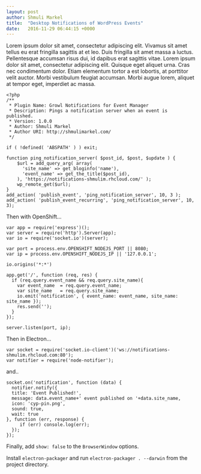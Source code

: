 ```yaml
---
layout: post
author: Shmuli Markel
title:  "Desktop Notifications of WordPress Events"
date:   2016-11-29 06:44:15 +0000
---
```


Lorem ipsum dolor sit amet, consectetur adipiscing elit. Vivamus sit amet tellus eu erat fringilla sagittis at et leo. Duis fringilla sit amet massa a luctus. Pellentesque accumsan risus dui, id dapibus erat sagittis vitae. Lorem ipsum dolor sit amet, consectetur adipiscing elit. Quisque eget aliquet urna. Cras nec condimentum dolor. Etiam elementum tortor a est lobortis, at porttitor velit auctor. Morbi vestibulum feugiat accumsan. Morbi augue lorem, aliquet at tempor eget, imperdiet ac massa.

```
<?php
/**
 * Plugin Name: Growl Notifications for Event Manager
 * Description: Pings a notification server when an event is published. 
 * Version: 1.0.0
 * Author: Shmuli Markel
 * Author URI: http://shmulimarkel.com/
 */

if ( !defined( 'ABSPATH' ) ) exit;

function ping_notification_server( $post_id, $post, $update ) {
    $url = add_query_arg( array(
      'site_name' => get_bloginfo('name'),
      'event_name' => get_the_title($post_id),
    ), 'https://notifications-shmulim.rhcloud.com/' );
    wp_remote_get($url);
}
add_action( 'publish_event', 'ping_notification_server', 10, 3 );
add_action( 'publish_event_recurring', 'ping_notification_server', 10, 3);
```

Then with OpenShift...

```
var app = require('express')();
var server = require('http').Server(app);
var io = require('socket.io')(server);

var port = process.env.OPENSHIFT_NODEJS_PORT || 8080;
var ip = process.env.OPENSHIFT_NODEJS_IP || '127.0.0.1';

io.origins('*:*')

app.get('/', function (req, res) {
  if (req.query.event_name && req.query.site_name){
    var event_name  = req.query.event_name;
    var site_name   = req.query.site_name;
    io.emit('notification', { event_name: event_name, site_name: site_name });
    res.send('');
  }
});
    
server.listen(port, ip);
```

Then in Electron...

```
var socket = require('socket.io-client')('ws://notifications-shmulim.rhcloud.com:80');
var notifier = require('node-notifier');
```

and..

```
socket.on('notification', function (data) {
  notifier.notify({
  title: 'Event Published!',
  message: data.event_name+' event published on '+data.site_name,
  icon: 'cyp-pin.png',
  sound: true,
  wait: true
}, function (err, response) {
     if (err) console.log(err);
  });
});
```

Finally, add `show: false` to the `BrowserWindow` options.

Install `electron-packager` and run `electron-packager . --darwin` from the project directory.

